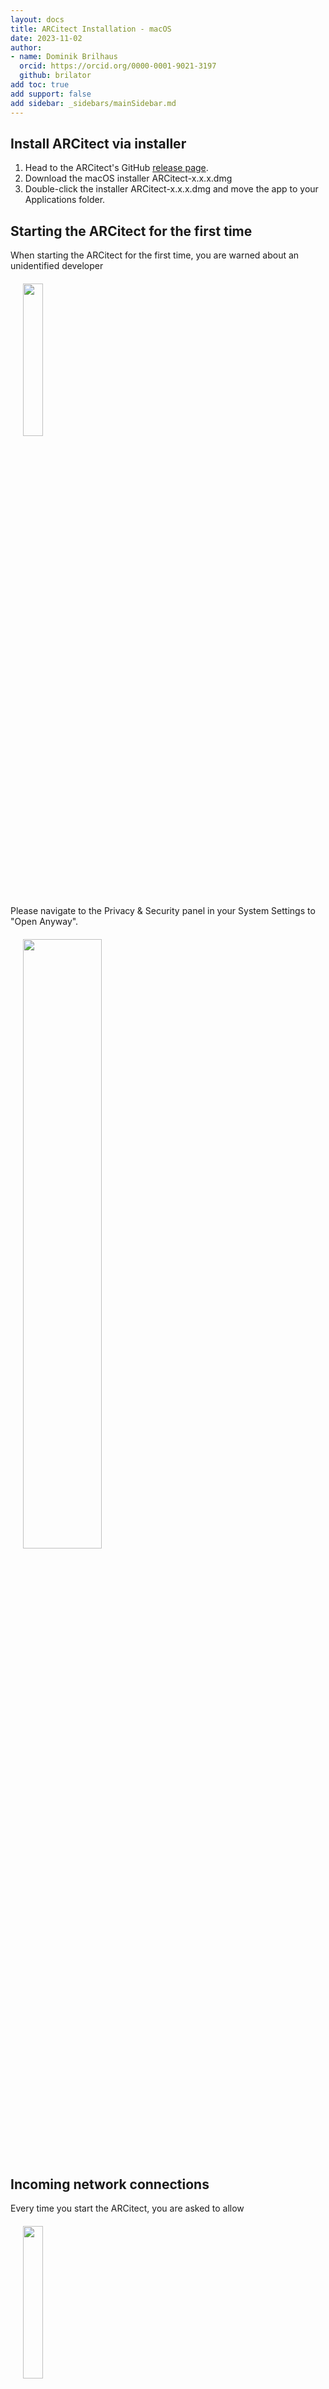 ```yaml
---
layout: docs
title: ARCitect Installation - macOS
date: 2023-11-02
author:
- name: Dominik Brilhaus
  orcid: https://orcid.org/0000-0001-9021-3197
  github: brilator
add toc: true
add support: false
add sidebar: _sidebars/mainSidebar.md
---
```


## Install ARCitect via installer

1. Head to the ARCitect's GitHub <a href="https://github.com/nfdi4plants/ARCitect/releases/latest" target="_blank">release page</a>.
2. Download the macOS installer ARCitect-x.x.x.dmg
3. Double-click the installer ARCitect-x.x.x.dmg and move the app to your Applications folder.

## Starting the ARCitect for the first time

When starting the ARCitect for the first time, you are warned about an unidentified developer

<img src="./../img/arcitect-macos-popup-dev.png" style="width:25%;display: block; margin: 20px">

Please navigate to the Privacy & Security panel in your System Settings to "Open Anyway".

<img src="./../img/arcitect-macos-security.png" style="width:50%;display: block; margin: 20px">

## Incoming network connections

Every time you start the ARCitect, you are asked to allow

<img src="./../img/arcitect-macos-popup-network.png" style="width:25%;display: block; margin: 20px">

This enables communication with the DataHUB.


## Alternative installation from source

:bulb: If the installation via installer does not work or the app seems buggy, please 

<details>
<summary>install ARCitect from source</summary>

Installation from source requires Git, Git LFS and Node.js

## Install Git and Git LFS

Please install <a href="https://git-scm.com/downloads" target="_blank">Git</a> and <a href="https://git-lfs.github.com/" target="_blank">Git LFS</a> before using the ARCitect.

:bulb: For macOS we recommend to install via homebrew as described on the site above.

### Install Node.js

Please install the latest version of [Node.js](https://nodejs.org/en/download).

1. Download the installer for your operating system (e.g. macOS Installer)
2. Once downloaded, open the `node-x.x.x.pkg` from your downloads folder and follow the "Install Node.js" instructions.

### Install ARCitect

1. Head to the ARCitect's GitHub [release page](https://github.com/nfdi4plants/ARCitect/releases/latest).
2. Under "Assets" download the latest source code archive (`Source code (zip)`).
3. In Finder, open the folder where you downloaded the ARCitect
4. Unzip the folder (`ARCitect-x.x.x.zip`). You can move this folder to another location (e.g. `Applications`).

5. Open the folder in a terminal (right click -> services -> `New Terminal at Folder`)

<img src="./../img/arcitect-macos-terminal.png" style="width:70%;display: block; margin: 20px">

1. In the terminal, check that node.js is installed by executing

```bash
node -v
```

:bulb: This should display your installed version of node.js, e.g.
> v18.17.0

7. In the terminal, execute the following command to **install** the ARCitect

```bash
npm install
```

:bulb: This may take some seconds to minutes depending on your internet connection.

### Start the ARCitect

1. In the terminal, execute the following command to **start** the ARCitect

```bash
npm run debug
```

or

```bash
npm start
```

<img src="./../img/arcitect-macos-incomingConnections.png" style="width:40%;display: block; margin: 20px">


:bulb: A window will pop-up asking whether you want to accept incoming network connections. This needs to be allowed for communication with the [DataHUB](./../implementation/DataHub.html).

1. You can leave the terminal running in the background. Once you close the terminal, the ARCitect quits.

2. Switch to the ARCitect app.

:bulb: You might have to select the app from your dock.
</details>




